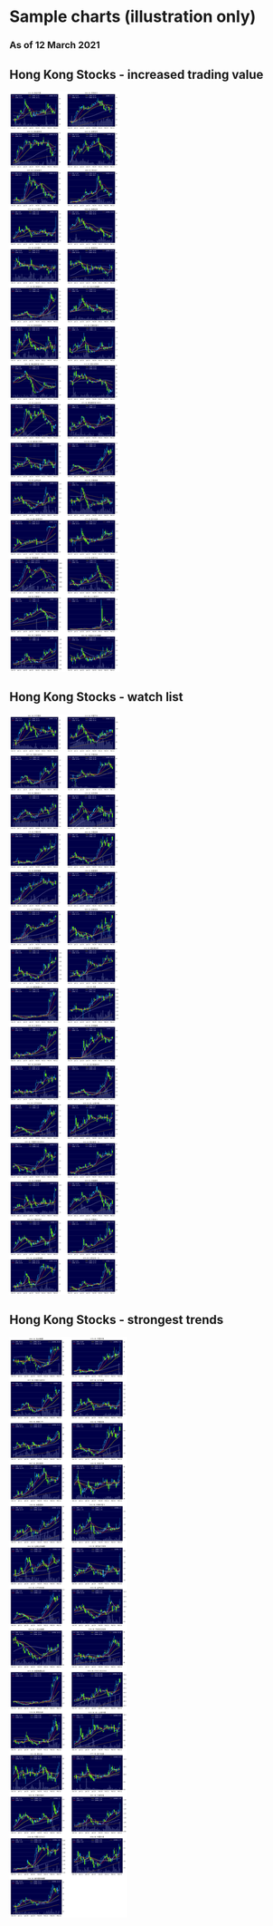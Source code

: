 # Sample charts (illustration only)
### As of 12 March 2021

## Hong Kong Stocks - increased trading value
<img src="images/chart1.png" alt="chart1">

## Hong Kong Stocks - watch list
<img src="images/chart2.png" alt="chart2">

## Hong Kong Stocks - strongest trends
<img src="images/chart3.png" alt="chart3">
